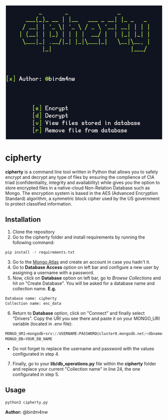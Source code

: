 <p align="center">
  <img src="captures/cipherty_main2.png" alt="Description of Image" width="500"/>
</p>

# cipherty
**cipherty** is a command line tool written in Python that allows you to safely encrypt and decrypt any type of files by ensuring the complience of CIA triad (confidentiality, integrity and availability) while gives you the option to store encrypted files in a native-cloud Non-Relation Database such as Mongo. 
The encryption system is based in the AES (Advanced Encryption Standard) algorithm, a symmetric block cipher used by the US government to protect classified information.

## Installation
1. Clone the repository
2. Go to the cipherty folder and install requirements by running the following command:
```bash
pip install -r requirements.txt
```
3. Go to the [Mongo Atlas](https://account.mongodb.com/account/login) and create an account in case you hadn't it.
4. Go to **Database Access** option on left bar and configure a new user by assigning a username with a password.
5. Now, click on **Database** option on left bar, go to *Browse Collections* and hit on "Create Database". You will be asked for a database name and collection name.
  **E.g.**
  ```python
  Database name: cipherty
  Collection name: enc_data
  ```

6. Return to **Database** option, click on "Connect" and finally select "Drivers". Copy the URI you see there and paste it on your MONGO_URI variable (located in .env file):
  ```python
  MONGO_URI=mongodb+srv://USERNAME:PASSWORD@cluster0.mongodb.net/<dbname>?retryWrites=true&w=majority
  MONGO_DB=YOUR_DB_NAME
  ```
- Do not forget to replace the username and password with the values configurated in step 4.

7. Finally, go to your **lib/db_operations.py** file within the **cipherty** folder and replace your current "Collection name" in line 24, the one configurated in step 5.

## Usage
```bash
python3 cipherty.py
```


**Author:** @birdm4nw
